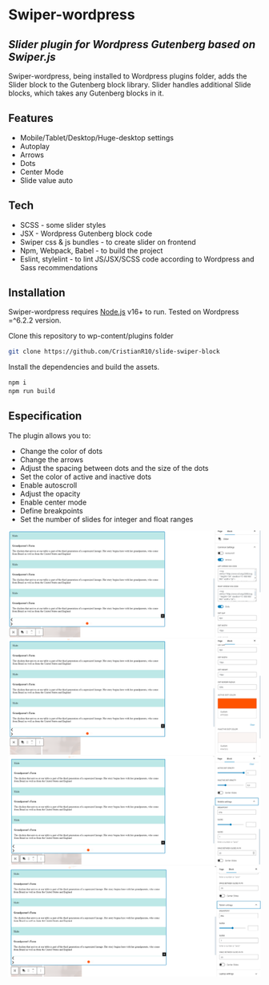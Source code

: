 # Swiper-wordpress
## _Slider plugin for Wordpress Gutenberg based on Swiper.js_

Swiper-wordpress, being installed to Wordpress plugins folder, adds the Slider block to the Gutenberg block library.
Slider handles additional Slide blocks, which takes any Gutenberg blocks in it.

## Features

- Mobile/Tablet/Desktop/Huge-desktop settings
- Autoplay
- Arrows
- Dots
- Center Mode
- Slide value auto

## Tech

- SCSS - some slider styles
- JSX - Wordpress Gutenberg block code
- Swiper css & js bundles - to create slider on frontend
- Npm, Webpack, Babel - to build the project
- Eslint, stylelint - to lint JS/JSX/SCSS code according to Wordpress and Sass recommendations

## Installation

Swiper-wordpress requires [Node.js](https://nodejs.org/) v16+ to run.
Tested on Wordpress =^6.2.2 version.

Clone this repository to wp-content/plugins folder

```sh
git clone https://github.com/CristianR10/slide-swiper-block
```

Install the dependencies and build the assets.

```sh
npm i
npm run build
```

## Especification
The plugin allows you to:

- Change the color of dots
- Change the arrows
- Adjust the spacing between dots and the size of the dots
- Set the color of active and inactive dots
- Enable autoscroll
- Adjust the opacity
- Enable center mode
- Define breakpoints
- Set the number of slides for integer and float ranges

![Demonstration](src/img/Screenshot_2.png)
![Demonstration](src/img/Screenshot_3.png)
![Demonstration](src/img/Screenshot_4.png)
![Demonstration](src/img/Screenshot_5.png)